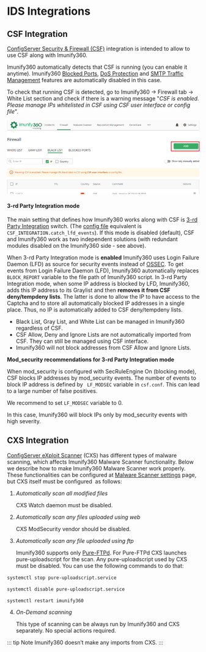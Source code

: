 # IDS Integrations

## CSF Integration


<span class="notranslate">[ConfigServer Security & Firewall (CSF)](https://www.configserver.com/cp/csf.html)</span> integration is intended to allow to use <span class="notranslate">CSF</span> along with Imunify360.

Imunify360 automatically detects that CSF is running (you can enable it anytime). Imunify360 [Blocked Ports](/dashboard/#blocked-ports), [DoS Protection](/dashboard/#dos-protection) and [SMTP Traffic Management](/dashboard/#smtp-traffic-manager) features are automatically disabled in this case.

To check that running <span class="notranslate">CSF</span> is detected, go to <span class="notranslate">Imunify360 → Firewall tab → White List</span> section and check if there is a warning message <span class="notranslate">"_CSF is enabled. Please manage IPs whitelisted in CSF using CSF user interface or config file_"</span>. 

![](/images/firewallblacklistwarning_zoom70.png)

#### 3-rd Party Integration mode

The main setting that defines how Imunify360 works along with CSF is [3-rd Party Integration](https://docs.imunify360.com/dashboard/#_3-rd-party-integration) switch. (The [config file](/config_file_description/) equivalent is `CSF_INTEGRATION.catch_lfd_events`). If this mode is disabled (default), CSF and Imunify360 work as two independent solutions (with redundant modules disabled on the Imunify360 side - see above).

When 3-rd Party Integration mode is **enabled** Imunify360 uses <span class="notranslate">Login Failure Daemon (LFD)</span> as source for security events instead of <span class="notranslate">[OSSEC](https://www.ossec.net)</span>. To get events from <span class="notranslate">Login Failure Daemon (LFD)</span>, Imunify360 automatically replaces <span class="notranslate">`BLOCK_REPORT`</span> variable to the file path of Imunify360 script.
In 3-rd Party Integration mode, when some IP address is blocked by <span class="notranslate">LFD, Imunify360,</span> adds this IP address to its <span class="notranslate">Graylist</span> and then **removes it from <span class="notranslate">CSF deny/tempdeny lists</span>**. The latter is done to allow the IP to have access to the Captcha and to store all automatically blocked IP addresses in a single place. Thus, no IP is automatically added to <span class="notranslate">CSF deny/tempdeny lists</span>.

* <span class="notranslate">Black List, Gray List</span>, and <span class="notranslate">White List</span> can be managed in Imunify360 regardless of <span class="notranslate">CSF</span>.
* <span class="notranslate">CSF Allow, Deny</span> and <span class="notranslate">Ignore Lists</span> are not automatically imported from <span class="notranslate">CSF</span>. They can still be managed using <span class="notranslate">CSF</span> interface.
* Imunify360 will not block addresses from <span class="notranslate">CSF Allow</span> and <span class="notranslate">Ignore Lists</span>.

**<span class="notranslate">Mod_security</span> recommendations for 3-rd Party Integration mode**

When <span class="notranslate">mod_security</span> is configured with <span class="notranslate">SecRuleEngine On</span> (blocking mode), <span class="notranslate">CSF</span> blocks IP addresses by <span class="notranslate">mod_security</span> events. The number of events to block IP address is defined by <span class="notranslate">` LF_MODSEC`</span> variable in <span class="notranslate">`csf.conf`</span>. This can lead to a large number of false positives.

We recommend to set <span class="notranslate">`LF_MODSEC`</span> variable to 0.

In this case, Imunify360 will block IPs only by <span class="notranslate">mod_security</span> events with high severity.


## CXS Integration


<span class="notranslate">[ConfigServer eXploit Scanner](https://configserver.com/cp/cxs.html) (CXS)</span> has different types of malware scanning, which affects <span class="notranslate">Imunify360 Malware Scanner</span> functionality. Below we describe how to make <span class="notranslate">Imunify360 Malware Scanner</span> work properly. These functionalities can be configured at <span class="notranslate">[Malware Scanner settings](/dashboard/#settings)</span> page, but <span class="notranslate">CXS</span> itself must be configured  as follows:

1. <span class="notranslate">_Automatically scan all modified files_</span>

   <span class="notranslate">CXS Watch</span> daemon must be disabled.

2. <span class="notranslate">_Automatically scan any files uploaded using web_</span>

   <span class="notranslate">CXS ModSecurity</span> vendor should be disabled.

3. <span class="notranslate">_Automatically scan any file uploaded using ftp_</span>

   Imunify360 supports only <span class="notranslate">[Pure-FTPd](https://www.pureftpd.org)</span>. For <span class="notranslate">Pure-FTPd CXS</span> launches pure-uploadscript for the scan. Any pure-uploadscript used by <span class="notranslate">CXS</span> must be disabled. You can use the following commands to do that:
   
  <div class="notranslate">

  ```
  systemctl stop pure-uploadscript.service
  ```
  </div>

  <div class="notranslate">

  ```
  systemctl disable pure-uploadscript.service
  ```
  </div>

  <div class="notranslate">
   
  ```
  systemctl restart imunify360
  ```
  </div>

4. <span class="notranslate">_On-Demand scanning_</span>

   This type of scanning can be always run by Imunify360 and <span class="notranslate">CXS</span> separately. No special actions required.

::: tip Note
Imunify360 doesn’t make any imports from <span class="notranslate">CXS</span>.
:::
